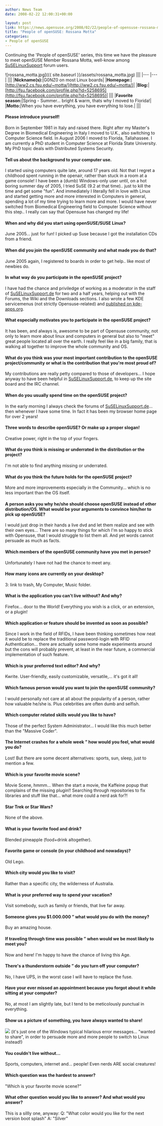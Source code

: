 ```yaml
---
author: News Team
date: 2008-02-22 12:00:31+00:00

layout: post
link: https://news.opensuse.org/2008/02/22/people-of-opensuse-rossana-motta/
title: "People of openSUSE: Rossana Motta"
categories:
- People of openSUSE
---
```

Continuing the 'People of openSUSE' series, this time we have the pleasure to meet openSUSE Member Rossana Motta, well-know among [SuSELinuxSupport](http://www.suselinuxsupport.de/) forum users.

<!-- more -->

![rossana_motta.jpg]({{ site.baseurl }}/assets/rossana_motta.jpg)
|||
|--- |--- |
|||
|**Nickname(s):**|G0NZ0 on most Linux boards|
|**Homepage:**|[http://ww2.cs.fsu.edu/~motta/](http://ww2.cs.fsu.edu/~motta/)|
|**Blog:**|[http://fsu.facebook.com/profile.php?id=5258695](http://fsu.facebook.com/profile.php?id=5258695)|
|||
|**Favorite season:**|Spring - Summer... bright & warm, thats why I moved to Florida!|
|**Motto:**|When you have everything, you have everything to lose.|
|||




#### Please introduce yourself!


Born in September 1981 in Italy and raised there. Right after my Master's Degree in Biomedical Engineering in Italy I moved to U.K., also switching to Computer Science field. In August 2006 I moved to Florida, Tallahassee. I am currently a PhD student in Computer Science at Florida State University. My PhD topic deals with Distributed Systems Security.






#### Tell us about the background to your computer use.


I started using computers quite late, around 17 years old. Not that I regret a childhood spent running in the openair, rather than stuck in a room at a game console! I have been a (dumb) Windows-only user until, on a hot boring summer day of 2005, I tried SuSE (9.2 at that time).. just to kill the time and get some "fun". And immediately I literally fell in love with Linux and started getting more and more interested in Computers in general, spending a lot of my time trying to learn more and more. I would have never switched from Biomedical Engineering field to Computer Science without this step.. I really can say that Opensuse has changed my life!






#### When and why did you start using openSUSE/SUSE Linux?


June 2005... just for fun! I picked up Suse because I got the installation CDs from a friend.






#### When did you join the openSUSE community and what made you do that?


June 2005 again, I registered to boards in order to get help.. like most of newbies do.






#### In what way do you participate in the openSUSE project?


I have had the chance and priviledge of working as a moderator in the staff of [SuSELinuxSupport.de](http://www.suselinuxsupport.de) for two and a half years, helping out with the Forums, the Wiki and the Downloads sections.
I also wrote a few KDE servicemenus (not strictly Opensuse-related) and [published on kde-apps.org](http://www.kde-apps.org/usermanager/search.php?username=G0NZO&action=contents).






#### What especially motivates you to participate in the openSUSE project?


It has been, and always is, awesome to be part of Opensuse community, not only to learn more about linux and computers in general but also to "meet" great people located all over the earth. I really feel like in a big family, that is walking all together to improve the whole community and OS.






#### What do you think was your most important contribution to the openSUSE project/community or what is the contribution that you're most proud of?


My contributions are really petty compared to those of developers... I hope anyway to have been helpful in [SuSELinuxSupport.de](http://www.suselinuxsupport.de), to keep up the site board and the IRC channel.






#### When do you usually spend time on the openSUSE project?


In the early morning I always check the forums of [SuSELinuxSupport.de](http://www.suselinuxsupport.de)... then  whenever I have some time. In fact it has been my browser home page for over 2 years!






#### Three words to describe openSUSE? Or make up a proper slogan!


Creative power, right in the top of your fingers.






#### What do you think is missing or underrated in the distribution or the project?


I'm not able to find anything missing or underrated.






#### What do you think the future holds for the openSUSE project?


More and more improvements especially in the Community... which is no less important than the OS itself.






#### A person asks you why he/she should choose openSUSE instead of other distribution/OS. What would be your arguments to convince him/her to pick up openSUSE?


I would just drop in their hands a live dvd and let them realize and see with their own eyes... There are so many things for which I'm so happy to stick with Opensuse, that I would struggle to list them all. And yet words cannot persuade as much as facts.






#### Which members of the openSUSE community have you met in person?


Unfortunately I have not had the chance to meet any.






#### How many icons are currently on your desktop?


3: link to trash, My Computer, Music folder.






#### What is the application you can't live without? And why?


Firefox... door to the World! Everything you wish is a click, or an extension, or a plugin!






#### Which application or feature should be invented as soon as possible?


Since I work in the field of RFIDs, I have been thinking sometimes how neat it would be to replace the traditional password-login with RFID Authentication... there are actually some home made experiments around but the cons will probably prevent, at least in the near future, a commercial implementation of such feature.






#### Which is your preferred text editor? And why?


Kwrite. User-friendly, easily customizable, versatile,... it's got it all!






#### Which famous person would you want to join the openSUSE community?


I would personally not care at all about the popularity of a person, rather how valuable he/she is. Plus celebrities are often dumb and selfish.






#### Which computer related skills would you like to have?


Those of the perfect System Administrator... I would like this much better than the "Massive Coder".






#### The Internet crashes for a whole week ” how would you feel, what would you do?


Lost! But there are some decent alternatives: sports, sun, sleep, just to mention a few.






#### Which is your favorite movie scene?


Movie Scene, hmmm... When the start a movie, the Kaffeine popup that complains of the missing plugin!! Searching through repositories to fix libraries and stuff like that... what more could a nerd ask for?!






#### Star Trek or Star Wars?


None of the above.






#### What is your favorite food and drink?


Blended pineapple (food+drink altogether).






#### Favorite game or console (in your childhood and nowadays)?


Old Lego.






#### Which city would you like to visit?


Rather than a specific city, the wilderness of Australia.






#### What is your preferred way to spend your vacation?


Visit somebody, such as family or friends, that live far away.






#### Someone gives you $1.000.000 ” what would you do with the money?


Buy an amazing house.






#### If traveling through time was possible ” when would we be most likely to meet you?


Now and here! I'm happy to have the chance of living this Age.






#### There's a thunderstorm outside ” do you turn off your computer?


No, I have UPS, in the worst case I will have to replace the fuse.






#### Have your ever missed an appointment because you forgot about it while sitting at your computer?


No, at most I am slightly late, but I tend to be meticolously punctual in everything.






#### Show us a picture of something, you have always wanted to share!


[![](http://photos-695.ll.facebook.com/photos-ll-sctm/v184/118/6/5258695/n5258695_42374451_1222.jpg)](http://fsu.facebook.com/photo.php?pid=42374451&l=ad3ae&id=5258695)
(it's just one of the Windows typical hilarious error messages... "wanted to share", in order to persuade more and more people to switch to Linux instead!)






#### You couldn't live without...


Sports, computers, internet and... people! Even nerds ARE social creatures!






#### Which question was the hardest to answer?


"Which is your favorite movie scene?"






#### What other question would you like to answer? And what would you answer?


This is a sillly one, anyway:
Q: "What color would you like for the next version boot splash"
A: "Silver"


		
